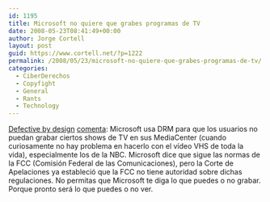 ```yaml
---
id: 1195
title: Microsoft no quiere que grabes programas de TV
date: 2008-05-23T08:41:49+00:00
author: Jorge Cortell
layout: post
guid: https://www.cortell.net/?p=1222
permalink: /2008/05/23/microsoft-no-quiere-que-grabes-programas-de-tv/
categories:
  - CiberDerechos
  - Copyfight
  - General
  - Rants
  - Technology
---
```

<a title="Post" href="https://defectivebydesign.org/blog/BoycottWindowsMediaCenter" target="_blank">Defective by design</a> <a title="Digg" href="https://digg.com/microsoft/Don_t_give_Microsoft_the_remote_control_fight_against_DRM" target="_blank">comenta</a>: Microsoft usa DRM para que los usuarios no puedan grabar ciertos shows de TV en sus MediaCenter (cuando curiosamente no hay problema en hacerlo con el vídeo VHS de toda la vida), especialmente los de la NBC. Microsoft dice que sigue las normas de la FCC (Comisión Federal de las Comunicaciones), pero la Corte de Apelaciones ya estableció que la FCC no tiene autoridad sobre dichas regulaciones. No permitas que Microsoft te diga lo que puedes o no grabar. Porque pronto será lo que puedes o no ver.